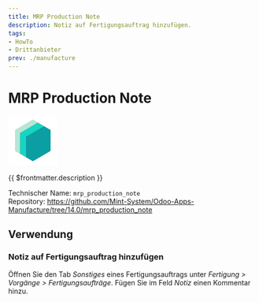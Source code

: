 ```yaml
---
title: MRP Production Note
description: Notiz auf Fertigungsauftrag hinzufügen.
tags:
- HowTo
- Drittanbieter
prev: ./manufacture
---
```

# MRP Production Note
![icon_oms_box](attachments/icons_odoo_mint_system.png)

{{ $frontmatter.description }}

Technischer Name: `mrp_production_note`\
Repository: <https://github.com/Mint-System/Odoo-Apps-Manufacture/tree/14.0/mrp_production_note>

## Verwendung

### Notiz auf Fertigungsauftrag hinzufügen

Öffnen Sie den Tab *Sonstiges* eines Fertigungsauftrags unter *Fertigung > Vorgänge > Fertigungsaufträge*. Fügen Sie im Feld *Notiz* einen Kommentar hinzu.